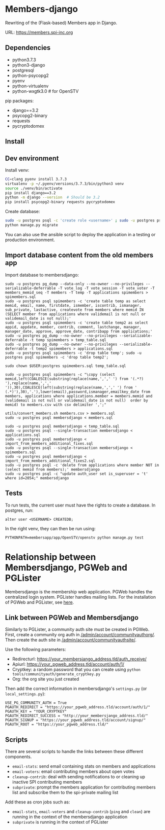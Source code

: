 # Members-django

Rewriting of the (Flask-based) Members app in Django.

URL: https://members.spi-inc.org

## Dependencies

- python3.7.3
- python3-django
- postgresql
- python-psycopg2
- pyenv
- python-virtualenv
- python-wxgtk3.0  # for OpenSTV

pip packages:
- django==3.2
- psycopg2-binary
- requests
- pycryptodomex

## Install

## Dev environment

Install venv:
```bash
CC=clang pyenv install 3.7.3
virtualenv -p ~/.pyenv/versions/3.7.3/bin/python3 venv
source ./venv/bin/activate
pip install django==3.2
python -m django --version  # Should be 3.2
pip install psycopg2-binary requests pycryptodomex
```

Create database:
```bash
sudo -u postgres psql -c 'create role <username>' ; sudo -u postgres psql -c 'create database membersdjango'
python manage.py migrate
```

You can also use the ansible script to deploy the application in a testing or production environment.

## Import database content from the old members app

Import database to membersdjango:
```
sudo -u postgres pg_dump --data-only --no-owner --no-privileges --serializable-deferrable -T vote_log -T vote_session -T vote_voter -T members_memid_seq -T members -T temp -T applications spimembers > spimembers.sql
sudo -u postgres psql spimembers -c 'create table temp as select memid, email, name, firstdate, ismember, iscontrib, ismanager, sub_private, lastactive, createvote from members where memid IN (SELECT member from applications where validemail is not null or validemail_date is not null);'
sudo -u postgres psql spimembers -c 'create table temp2 as select appid, appdate, member, contrib, comment, lastchange, manager, manager_date, approve, approve_date, contribapp from applications;'
sudo -u postgres pg_dump --no-owner --no-privileges --serializable-deferrable -t temp spimembers > temp_table.sql
sudo -u postgres pg_dump --no-owner --no-privileges --serializable-deferrable -t temp2 spimembers > applications.sql
sudo -u postgres psql spimembers -c 'drop table temp'; sudo -u postgres psql spimembers -c 'drop table temp2';

sudo chown $USER:postgres spimembers.sql temp_table.sql

sudo -u postgres psql spimembers -c "\copy (select memid,left(COALESCE(substring(replace(name,',',' ') from '(.*?) '),replace(name,',',' ')),30),COALESCE(left(substring(replace(name,',',' ') from ' (.*)'),30),'.'),lower(email),password,ismanager,emailkey_date from members, applications where applications.member = members.memid and (validemail is not null or validemail_date is not null)  order by memid) to members.csv with csv delimiter ',';"

utils/convert_members.sh members.csv > members.sql
sudo -u postgres psql membersdjango < members.sql

sudo -u postgres psql membersdjango < temp_table.sql
sudo -u postgres psql --single-transaction membersdjango < applications.sql
sudo -u postgres psql membersdjango < import_from_members_additional_fixes.sql
sudo -u postgres psql --single-transaction membersdjango < spimembers.sql
sudo -u postgres psql membersdjango < import_from_members_additional_fixes2.sql
sudo -u postgres psql -c 'delete from applications where member NOT in (select memid from members);' membersdjango
sudo -u postgres psql -c "update auth_user set is_superuser = 't' where id=2054;" membersdjango
```

## Tests

To run tests, the current user must have the rights to create a database. In postgres, run:
```
alter user <USERNAME> CREATEDB;
```

In the right venv, they can then be run using:
```
PYTHONPATH=membersapp/app/OpenSTV/openstv python manage.py test
```

# Relationship between Membersdjango, PGWeb and PGLister

Membersdjango is the membership web application. PGWeb handles the centralized login system. PGLister handles mailing lists. For the installation of PGWeb and PGLister, see [here](https://gitlab.com/cmatte/pglister/-/blob/master/INSTALL.md).

## Link between PGWeb and Membersdjango

Similarly to PGLister, a community auth site must be created in PGWeb. First, create a community org auth in [/admin/account/communityauthorg/](https://pgweb.spi-inc.org/admin/account/communityauthorg/). Then create the auth site in [/admin/account/communityauthsite/](https://pgweb.spi-inc.org/admin/account/communityauthsite/).

Use the following parameters:
- Redirecturl: https://your_membersjango_address.tld/auth_receive/
- Apiurl: https://your_pgweb_address.tld/account/auth/1/
- Cryptkey: a random password that you can create using `python tools/communityauth/generate_cryptkey.py`
- Org: the org site you just created

Then add the correct information in membersdjango's `settings.py` (or `local_settings.py`):
```
USE_PG_COMMUNITY_AUTH = True
PGAUTH_REDIRECT = "https://your_pgweb_address.tld/account/auth/1/"
PGAUTH_KEY = "YOUR_CRYPTKEY"
PGAUTH_REDIRECT_SUCCESS = "http://your_membersjango_address.tld/"
PGAUTH_SIGNUP = "https://your_pgweb_address.tld/account/signup/"
PGAUTH_ROOT = "https://your_pgweb_address.tld/"
```

## Scripts

There are several scripts to handle the links between these different components.
- `email-stats`: send email containing stats on members and applications
- `email-voters`: email contributing members about open votes
- `cleanup-contrib`: deal with sending notifications to or cleaning up inactive SPI contributing members
- `subprivate`: prompt the members application for contributing members list and subscribe them to the spi-private mailing list

Add these as cron jobs such as:
- `email-stats`, `email-voters` and `cleanup-contrib` (`ping` and `clean`) are running in the context of the membersdjango application
- `subprivate` is running in the context of PGLister
